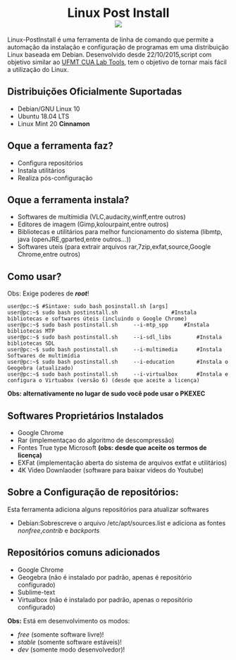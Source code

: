 <h1 align="center">
	Linux Post Install<br/>
	<a href="https://github.com/DanielOliveiraSouza/Linux-PostInstall/archive/v0.2.1.zip"><img src="https://img.shields.io/badge/Release-v0.2.1-green">
	</a>
</h1>

<p>
	Linux-PostInstall é uma ferramenta de linha de comando que permite a automação da instalação e configuração de programas em uma distribuição Linux baseada em Debian.
	Desenvolvido desde 22/10/2015,script com objetivo similar ao <a href="https://github.com/DanielOliveiraSouza/ufmt-cua-lab-tools"> UFMT CUA Lab Tools</a>, tem o  objetivo de tornar mais fácil a utilização do Linux.
</p>

Distribuições  Oficialmente Suportadas
----

<ul>
	<li>Debian/GNU Linux 10</li>
	<li>Ubuntu 18.04 LTS</li>
	<li>Linux Mint 20 <strong>Cinnamon</strong></li>
</ul>		

Oque a ferramenta faz?
---

<ul>
	<li>Configura repositórios</li>
	<li>Instala utilitários</li>
	<li>Realiza pós-configuração</li>
</ul> 

Oque a ferramenta instala?
---
<ul>
	<li>Softwares de multímidia (VLC,audacity,winff,entre outros)</li>
	<li>Editores de imagem (Gimp,kolourpaint,entre outros)</li>
	<li>Bibliotecas e utilitários para melhor funcionamento do sistema (libmtp, java (openJRE,gparted,entre outros...))</li>
	<li>Softwares  uteis (para extrair arquivos rar,7zip,exfat,source,Google Chrome,entre outros)</li>
</ul>


Como usar?
---
Obs: Exige poderes de ***root***!
```console
user@pc:~$ #Sintaxe: sudo bash posinstall.sh [args]
user@pc:~$ sudo bash postinstall.sh 				#Instala bibliotecas e softwares úteis (incluindo o Google Chrome)
user@pc:~$ sudo bash postinstall.sh 	--i-mtp_spp		#Instala bibliotecas MTP
user@pc:~$ sudo bash postinstall.sh 	--i-sdl_libs		#Instala bibliotecas SDL
user@pc:~$ sudo bash postinstall.sh 	--i-multimedia		#Instala Softwares de multimídia
user@pc:~$ sudo bash postinstall.sh 	--i-education		#Instala o Geogebra (atualizado)
user@pc:~$ sudo bash postinstall.sh 	--i-virtualbox		#Instala e configura o Virtuabox (versão 6) (desde que aceite a licença)
```
<p>
	</pre>
	<strong>Obs: alternativamente no lugar de sudo você pode usar o PKEXEC</strong>
</p>

Softwares Proprietários Instalados
---
<ul>
	<li>Google Chrome</li>
	<li>Rar (implementaçao do algoritmo de descompressão)</li>
	<li>Fontes True type Microsoft <strong> (obs: desde que aceite os termos de licença)</strong></li>
	<li>EXFat (implementação aberta do sistema de arquivos extfat e utilitários)
	<li>4K Video Downlaoder (software para baixar vídeos do Youtube)</li>
</ul>

	

Sobre a Configuração de repositórios:
---
Esta ferramenta adiciona alguns repositórios para atualizar softwares
<ul>
	<li>Debian:Sobrescreve o arquivo /etc/apt/sources.list e adiciona as fontes <em>nonfree</em>,<em>contrib</em> e <em>backports</em></li>
</ul>

Repositórios comuns adicionados
---
<ul>
	<li>Google Chrome</li>
	<li>Geogebra (não é instalado por padrão, apenas é repositório configurado)</li>
	<li>Sublime-text</li>
	<li>Virtualbox (não é instalado por padrão, apenas o repositório configurado)</li>
</ul>

<p>
<strong>Obs:</strong>  Está em desenvolvimento os modos:
<ul>
	<li><em>free</em>  (somente software livre)!</li>
	<li><em>stable</em> (somente software estáveis)!</li>
	<li><em>dev</em> (somente modo desenvolvedor)! </li>
</ul>
</p>